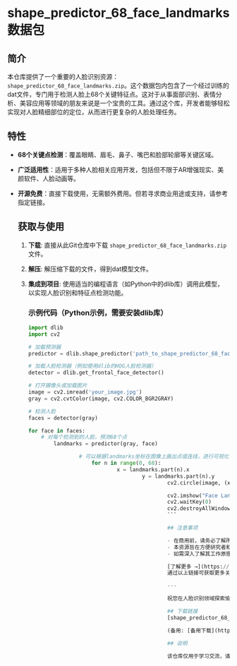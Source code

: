 # shape_predictor_68_face_landmarks 数据包

## 简介

本仓库提供了一个重要的人脸识别资源：`shape_predictor_68_face_landmarks.zip`。这个数据包内包含了一个经过训练的dat文件，专门用于检测人脸上68个关键特征点。这对于从事面部识别、表情分析、美容应用等领域的朋友来说是一个宝贵的工具。通过这个库，开发者能够轻松实现对人脸精细部位的定位，从而进行更复杂的人脸处理任务。

## 特性

- **68个关键点检测**：覆盖眼睛、眉毛、鼻子、嘴巴和脸部轮廓等关键区域。
- **广泛适用性**：适用于多种人脸相关应用开发，包括但不限于AR增强现实、美颜软件、人脸动画等。
- **开源免费**：直接下载使用，无需额外费用。但若寻求商业用途或支持，请参考指定链接。

  ## 获取与使用

  1. **下载**: 直接从此Git仓库中下载 `shape_predictor_68_face_landmarks.zip` 文件。
  2. **解压**: 解压缩下载的文件，得到dat模型文件。
  3. **集成到项目**: 使用适当的编程语言（如Python中的dlib库）调用此模型，以实现人脸识别和特征点检测功能。

     ### 示例代码（Python示例，需要安装dlib库）

     ```python
     import dlib
     import cv2

     # 加载预测器
     predictor = dlib.shape_predictor('path_to_shape_predictor_68_face_landmarks.dat')

     # 加载人脸检测器（例如使用dlib的HOG人脸检测器）
     detector = dlib.get_frontal_face_detector()

     # 打开摄像头或加载图片
     image = cv2.imread('your_image.jpg')
     gray = cv2.cvtColor(image, cv2.COLOR_BGR2GRAY)

     # 检测人脸
     faces = detector(gray)

     for face in faces:
         # 对每个检测到的人脸，预测68个点
             landmarks = predictor(gray, face)

                     # 可以根据landmarks坐标在图像上画出点或连线，进行可视化
                         for n in range(0, 68):
                                 x = landmarks.part(n).x
                                         y = landmarks.part(n).y
                                                 cv2.circle(image, (x, y), 1, (255, 0, 0), -1)  # 绘制点

                                                 cv2.imshow("Face Landmarks", image)
                                                 cv2.waitKey(0)
                                                 cv2.destroyAllWindows()
                                                 ```

                                                 ## 注意事项

                                                 - 在商用前，请务必了解所有相关的版权和许可要求。
                                                 - 本资源旨在方便研究者和开发者快速启动项目，确保合理合法地使用。
                                                 - 如需深入了解其工作原理和如何在具体项目中应用，建议查阅dlib官方文档及相关教程。

                                                 [了解更多 →](https://blog.csdn.net/qq_51985653/article/details/113748025?spm=1001.2014.3001.5501)  
                                                 通过以上链接可获取更多关于此dat文件的使用细节及可能的更新信息。

                                                 ---  

                                                 祝您在人脸识别领域探索愉快！

                                                 ## 下载链接
                                                 [shape_predictor_68_face_landmarks数据包](https://pan.quark.cn/s/e4dc78fe6e56) 

                                                 (备用: [备用下载](https://pan.baidu.com/s/1sfNBCxV43DaSmm_vgVMzdw?pwd=1234))

                                                 ## 说明

                                                 该仓库仅用于学习交流，请勿用于商业用途。
